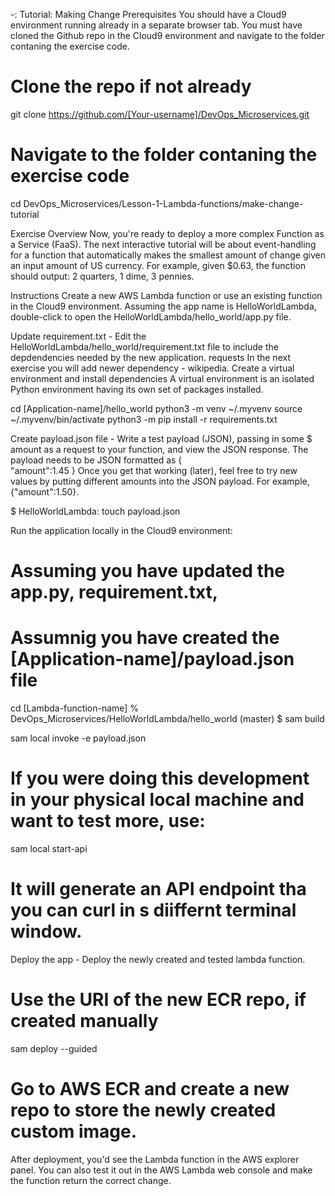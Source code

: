 -: Tutorial: Making Change
Prerequisites
You should have a Cloud9 environment running already in a separate browser tab.
You must have cloned the Github repo in the Cloud9 environment and navigate to the folder contaning the exercise code.

# Clone the repo if not already
git clone https://github.com/[Your-username]/DevOps_Microservices.git

# Navigate to the folder contaning the exercise code
cd DevOps_Microservices/Lesson-1-Lambda-functions/make-change-tutorial


Exercise Overview
Now, you're ready to deploy a more complex Function as a Service (FaaS). The next interactive tutorial will be about event-handling for a function that automatically makes the smallest amount of change given an input amount of US currency. For example, given $0.63, the function should output: 2 quarters, 1 dime, 3 pennies.

Instructions
Create a new AWS Lambda function or use an existing function in the Cloud9 environment. Assuming the app name is HelloWorldLambda, double-click to open the HelloWorldLambda/hello_world/app.py file.

Update requirement.txt - Edit the HelloWorldLambda/hello_world/requirement.txt file to include the depdendencies needed by the new application.
requests
In the next exercise you will add newer dependency - wikipedia.
Create a virtual environment and install dependencies
A virtual environment is an isolated Python environment having its own set of packages installed.

cd [Application-name]/hello_world 
python3 -m venv ~/.myvenv
source ~/.myvenv/bin/activate
python3 -m pip install -r requirements.txt

Create payload.json file - Write a test payload (JSON), passing in some $ amount as a request to your function, and view the JSON response. The payload needs to be JSON formatted as
{    
   "amount":1.45
}
Once you get that working (later), feel free to try new values by putting different amounts into the JSON payload. For example, {"amount":1.50}.

$ HelloWorldLambda: touch payload.json

Run the application locally in the Cloud9 environment:
# Assuming you have updated the app.py, requirement.txt, 
# Assumnig you have created the  [Application-name]/payload.json file

cd [Lambda-function-name]
% DevOps_Microservices/HelloWorldLambda/hello_world (master) $ sam build

sam local invoke -e payload.json

# If you were doing this development in your physical local machine and want to test more, use: 
sam local start-api

# It will generate an API endpoint tha you can curl in s diiffernt terminal window. 

Deploy the app - Deploy the newly created and tested lambda function.
# Use the URI of the new ECR repo, if created manually
sam deploy --guided

# Go to AWS ECR and create a new repo to store the newly created custom image. 
After deployment, you'd see the Lambda function in the AWS explorer panel. You can also test it out in the AWS Lambda web console and make the function return the correct change.

